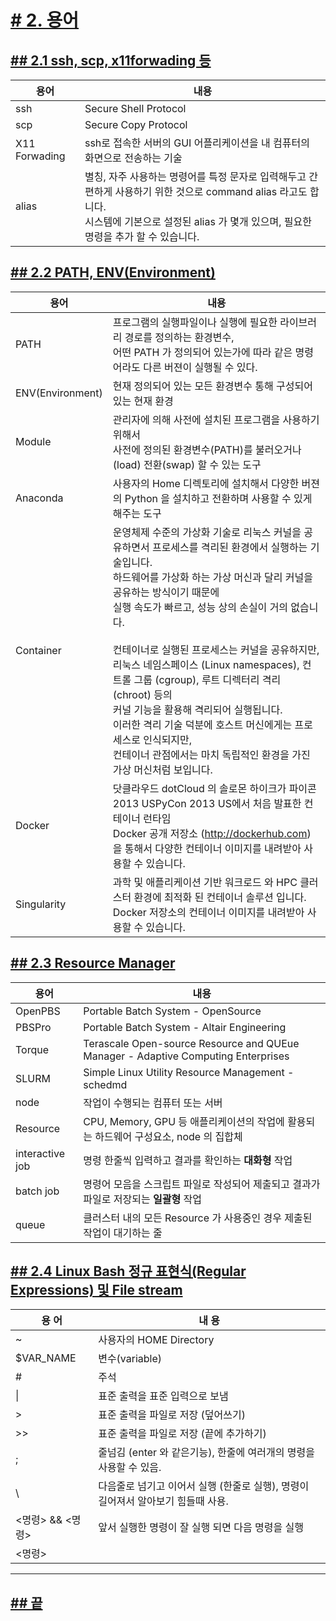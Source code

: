 [userguide]: https://github.com/dasandata/Open_HPC/tree/master/Document/User%20Guide#-%EB%AA%A9%EC%B0%A8
[ohpc]: http://openhpc.community/
[slurm]: https://slurm.schedmd.com/

# [# 2.   용어][userguide]

## [## 2.1  ssh, scp, x11forwading 등][userguide]
| 용어           |  내용|
|---------------|------|
| ssh           | Secure Shell Protocol |
| scp           | Secure Copy Protocol |
| X11 Forwading | ssh로 접속한 서버의 GUI 어플리케이션을 내 컴퓨터의 화면으로 전송하는 기술 |
| alias         | 별칭, 자주 사용하는 명령어를 특정 문자로 입력해두고 간편하게 사용하기 위한 것으로 command alias 라고도 합니다. <br> 시스템에 기본으로 설정된 alias 가 몇개 있으며, 필요한 명령을 추가 할 수 있습니다. |

## [## 2.2  PATH, ENV(Environment)][userguide]
| 용어         |  내용|
|-------------|------|
| PATH        | 프로그램의 실행파일이나 실행에 필요한 라이브러리 경로를 정의하는 환경변수, <br> 어떤 PATH 가 정의되어 있는가에 따라 같은 명령어라도 다른 버젼이 실행될 수 있다.|
| ENV(Environment) | 현재 정의되어 있는 모든 환경변수 통해 구성되어 있는 현재 환경 |
| Module      | 관리자에 의해 사전에 설치된 프로그램을 사용하기 위해서 <br> 사전에 정의된 환경변수(PATH)를 불러오거나(load) 전환(swap) 할 수 있는 도구 |
| Anaconda    | 사용자의 Home 디렉토리에 설치해서 다양한 버젼의 Python 을 설치하고 전환하며 사용할 수 있게 해주는 도구 |
| Container   | 운영체제 수준의 가상화 기술로 리눅스 커널을 공유하면서 프로세스를 격리된 환경에서 실행하는 기술입니다. <br> 하드웨어를 가상화 하는 가상 머신과 달리 커널을 공유하는 방식이기 때문에 <br> 실행 속도가 빠르고, 성능 상의 손실이 거의 없습니다. <br> <br> 컨테이너로 실행된 프로세스는 커널을 공유하지만, <br> 리눅스 네임스페이스 (Linux namespaces), 컨트롤 그룹 (cgroup), 루트 디렉터리 격리 (chroot) 등의  <br> 커널 기능을 활용해 격리되어 실행됩니다. <br> 이러한 격리 기술 덕분에 호스트 머신에게는 프로세스로 인식되지만, <br> 컨테이너 관점에서는 마치 독립적인 환경을 가진 가상 머신처럼 보입니다. |
| Docker      | 닷클라우드 dotCloud 의 솔로몬 하이크가 파이콘 2013 USPyCon 2013 US에서 처음 발표한 컨테이너 런타임 <br> Docker 공개 저장소 (http://dockerhub.com) 을 통해서 다양한 컨테이너 이미지를 내려받아 사용할 수 있습니다. |
| Singularity | 과학 및 애플리케이션 기반 워크로드 와 HPC 클러스터 환경에 최적화 된 컨테이너 솔루션 입니다. <br> Docker 저장소의 컨테이너 이미지를 내려받아 사용할 수 있습니다. |

## [## 2.3  Resource Manager][userguide]
| 용어         |  내용    |
|-------------|----------|
| OpenPBS     | Portable Batch System - OpenSource |
| PBSPro      | Portable Batch System - Altair Engineering |
| Torque      | Terascale Open-source Resource and QUEue Manager - Adaptive Computing Enterprises |
| SLURM       | Simple Linux Utility Resource Management -schedmd |
| node        | 작업이 수행되는 컴퓨터 또는 서버 |
| Resource    | CPU, Memory, GPU 등 애플리케이션의 작업에 활용되는 하드웨어 구성요소, node 의 집합체 |
| interactive job | 명령 한줄씩 입력하고 결과를 확인하는 **대화형** 작업 |
| batch job       | 명령어 모음을 스크립트 파일로 작성되어 제출되고 결과가 파일로 저장되는 **일괄형** 작업 |
| queue       | 클러스터 내의 모든 Resource 가 사용중인 경우 제출된 작업이 대기하는 줄  |

## [## 2.4 Linux Bash 정규 표현식(Regular Expressions) 및 File stream][userguide]
| 용 어           |  내 용   |
|-----------------|---------|
| ~               |  사용자의 HOME Directory |
| $VAR_NAME       |  변수(variable)  |
| #               |  주석   |
| \|              |  표준 출력을 표준 입력으로 보냄  |
| >               |  표준 출력을 파일로 저장 (덮어쓰기)  |
| >>              |  표준 출력을 파일로 저장 (끝에 추가하기)  |
| ;               |  줄넘김 (enter 와 같은기능), 한줄에 여러개의 명령을 사용할 수 있음.  |
| \               |  다음줄로 넘기고 이어서 실행 (한줄로 실행), 명령이 길어져서 알아보기 힘들때 사용.|
| <명령> && <명령> |  앞서 실행한 명령이 잘 실행 되면 다음 명령을 실행  |
| <명령> || <명령> |  앞서 실행한 명령이 실패하면, 다음 명령을 실행  |

***
## [## 끝][userguide]
